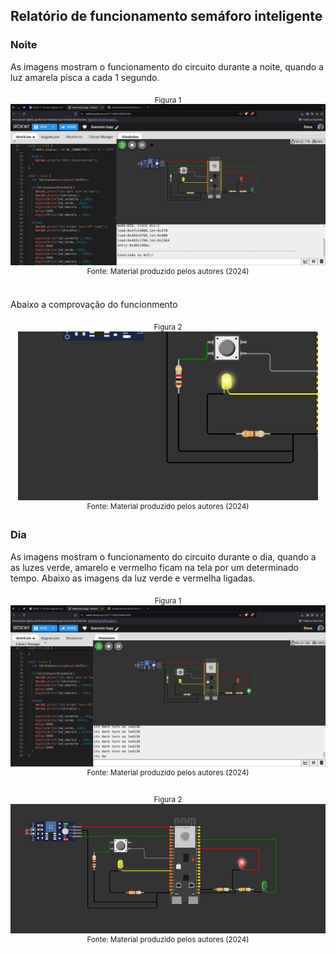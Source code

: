 ## Relatório de funcionamento semáforo inteligente

### Noite
As imagens mostram o funcionamento do circuito durante a noite, quando a luz amarela pisca a cada 1 segundo.

<div align="center">
<sub>Figura 1 </sub>
<img src="Captura de tela de 2024-12-13 11-02-43.png"><br>
<sup>Fonte: Material produzido pelos autores (2024)</sup>
</div><br>

Abaixo a comprovação do funcionmento 

<div align="center">
<sub>Figura 2  </sub>
<img src="Captura de tela de 2024-12-13 11-03-55.png"><br>
<sup>Fonte: Material produzido pelos autores (2024)</sup>
</div>


### Dia
As imagens mostram o funcionamento do circuito durante o dia, quando a as luzes verde, amarelo e vermelho ficam na tela por um determinado tempo. Abaixo as imagens da luz verde e vermelha ligadas. 

<div align="center">
<sub>Figura 1 </sub>
<img src="Captura de tela de 2024-12-13 10-57-46.png"><br>
<sup>Fonte: Material produzido pelos autores (2024)</sup>
</div><br>


<div align="center">
<sub>Figura 2 </sub>
<img src="Captura de tela de 2024-12-13 11-10-20.png"><br>
<sup>Fonte: Material produzido pelos autores (2024)</sup>
</div><br>